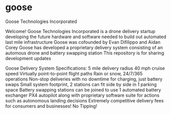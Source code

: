 # goose
Goose Technologies Incorporated

Welcome!
Goose Technologies Incorporated is a drone delivery startup developing the future hardware and software needed to build out automated last mile infrastructure
Goose was cofounded by Evan Difilippo and Aidan Corey
Goose has developed a proprietary delivery system consisting of an automous drone and battery swapping station
This repository is for sharing development updates

Goose Delivery System Specifications:
5 mile delivery radius
40 mph cruise speed
Virtually point-to-point flight paths
Rain or snow, 24/7/365 operations
Non-stop deliveries with no downtime for charging, just battery swaps
Small system footprint, 2 stations can fit side by side in 1 parking space
Battery swapping stations can be joined to use 1 automated battery exchanger
PX4 autopilot along with proprietary software suite for actions such as autonomous landing decisions
Extremely competitive delivery fees for consumers and businesses! No Tipping!
